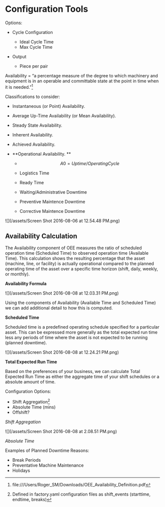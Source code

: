 # Configuration Tools

Options:

* Cycle Configuration

  * Ideal Cycle Time
  * Max Cycle Time

* Output

  * Piece per pair


Availability = “a percentage measure of the degree to which machinery and equipment is in an operable and committable state at the point in time when it is needed.”[^1]

Classifications to consider:

* Instantaneous \(or Point\) Availability.
* Average Up-Time Availability \(or Mean Availability\).
* Steady State Availability.
* Inherent Availability.
* Achieved Availability.
* **Operational Availability. **

  * $$A0 = Uptime / Operating Cycle$$

  * Logistics Time

  * Ready Time

  * Waiting\/Administrative Downtime

  * Preventive Maintence Downtime

  * Corrective Maintence Downtime



![](/assets/Screen Shot 2016-08-06 at 12.54.48 PM.png)

## **Availability Calculation**

The Availability component of OEE measures the ratio of scheduled operation time \(Scheduled Time\) to observed operation time \(Available Time\). This calculation shows the resulting percentage that the asset \(machine, line, or facility\) is actually operational compared to the planned operating time of the asset over a specific time horizon \(shift, daily, weekly, or monthly\).

**Availability Formula**

![](/assets/Screen Shot 2016-08-08 at 12.03.31 PM.png)

Using the components of Availability \(Available Time and Scheduled Time\) we can add additional detail to how this is computed.

**Scheduled Time**

Scheduled time is a predefined operating schedule specified for a particular asset. This can be expressed more generally as the  total expected run time less any periods of time where the asset is not expected to be running \(planned downtime\).

![](/assets/Screen Shot 2016-08-08 at 12.24.21 PM.png)

**Total Expected Run Time**

Based on the preferences of your business, we can calculate Total Expected Run Time as either the aggregate time of your shift schedules or a absolute amount of time.

Configuration Options:

* Shift Aggregation[^2]
* Absolute Time \(mins\)
* Offshift?

_Shift Aggregation_

![](/assets/Screen Shot 2016-08-08 at 2.08.51 PM.png)

_Absolute Time_



Examples of Planned Downtime Reasons:

* Break Periods
* Preventative Machine Maintenance
* Holidays

[^1]: file:\/\/\/Users\/Roger\_SM\/Downloads\/OEE\_Availability\_Definition.pdf

[^2]: Defined in factory.yaml configuration files as shift\_events \(starttime, endtime, breaks\)

